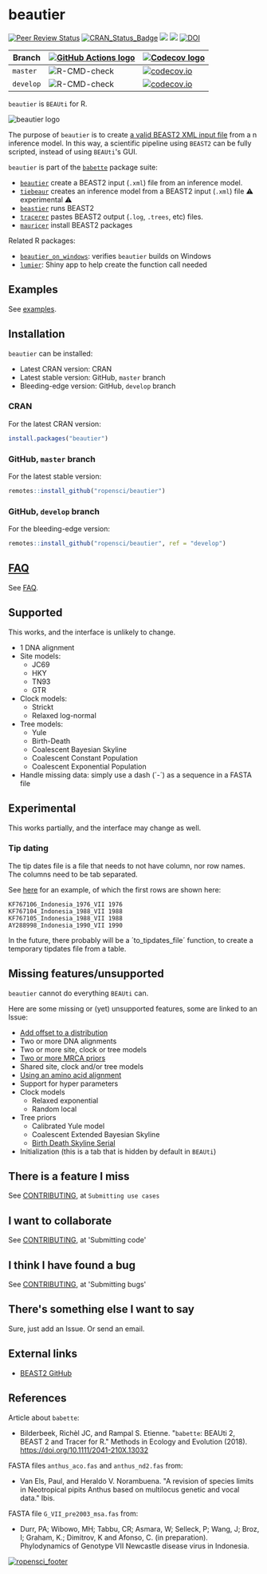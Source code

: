 # beautier

[![Peer Review Status](https://badges.ropensci.org/209_status.svg)](https://github.com/ropensci/onboarding/issues/209)
[![CRAN_Status_Badge](http://www.r-pkg.org/badges/version/beautier)](https://cran.r-project.org/package=beautier)
[![](http://cranlogs.r-pkg.org/badges/grand-total/beautier)]( https://CRAN.R-project.org/package=beautier)
[![](http://cranlogs.r-pkg.org/badges/beautier)](https://CRAN.R-project.org/package=beautier)
[![DOI](https://zenodo.org/badge/53443354.svg)](https://zenodo.org/badge/latestdoi/53443354)

Branch   |[![GitHub Actions logo](man/figures/GitHubActions.png)](https://github.com/ropensci/beautier/actions)|[![Codecov logo](man/figures/Codecov.png)](https://www.codecov.io)
---------|-----------------------------------------------------------------------------------------------------|----------------------------------------------------------------------------------------------------------------------------------------------------
`master` |![R-CMD-check](https://github.com/ropensci/beautier/workflows/R-CMD-check/badge.svg?branch=master)   |[![codecov.io](https://codecov.io/github/ropensci/beautier/coverage.svg?branch=master)](https://codecov.io/github/ropensci/beautier/branch/master)
`develop`|![R-CMD-check](https://github.com/ropensci/beautier/workflows/R-CMD-check/badge.svg?branch=develop)  |[![codecov.io](https://codecov.io/github/ropensci/beautier/coverage.svg?branch=develop)](https://codecov.io/github/ropensci/beautier/branch/develop)

`beautier` is `BEAUti` for R.

![beautier logo](man/figures/beautier_logo.png)

The purpose of `beautier` is to create 
[a valid BEAST2 XML input file](inst/extdata/2_4.xml)
from a n inference model. In this way, a scientific pipeline using 
`BEAST2` can be fully scripted, instead of using `BEAUti`'s GUI.

`beautier` is part of the [`babette`](https://github.com/ropensci/babette) package suite:

 * [`beautier`](https://github.com/ropensci/beautier) create a BEAST2 input (`.xml`) file from an inference model.
 * [`tiebeaur`](https://github.com/richelbilderbeek/tiebeaur) creates an inference model from a BEAST2 input (`.xml`) file :warning: experimental :warning:
 * [`beastier`](https://github.com/ropensci/beastier) runs BEAST2
 * [`tracerer`](https://github.com/ropensci/tracerer) pastes BEAST2 output (`.log`, `.trees`, etc) files.
 * [`mauricer`](https://github.com/ropensci/mauricer) install BEAST2 packages

Related R packages:

 * [`beautier_on_windows`](https://github.com/richelbilderbeek/beautier_on_windows): verifies
   `beautier` builds on Windows
 * [`lumier`](https://github.com/ropensci/lumier): Shiny app to help create the function call needed

## Examples

See [examples](doc/examples.md).

## Installation

`beautier` can be installed:

 * Latest CRAN version: CRAN
 * Latest stable version: GitHub, `master` branch
 * Bleeding-edge version: GitHub, `develop` branch

### CRAN

For the latest CRAN version:

```r
install.packages("beautier")
```

### GitHub, `master` branch

For the latest stable version: 

```r
remotes::install_github("ropensci/beautier")
```

### GitHub, `develop` branch

For the bleeding-edge version: 

```r
remotes::install_github("ropensci/beautier", ref = "develop")
```

## [FAQ](doc/faq.md)

See [FAQ](doc/faq.md).

## Supported

This works, and the interface is unlikely to change.

 * 1 DNA alignment
 * Site models:
    * JC69
    * HKY
    * TN93
    * GTR
 * Clock models:
    * Strickt
    * Relaxed log-normal
 * Tree models:
    * Yule
    * Birth-Death
    * Coalescent Bayesian Skyline 
    * Coalescent Constant Population
    * Coalescent Exponential Population
 * Handle missing data: simply use a dash (´-´) as a sequence
   in a FASTA file

## Experimental

This works partially, and the interface may change as well.

### Tip dating

The tip dates file is a file 
that needs to not have column, nor row names.
The columns need to be tab separated.

See [here](https://github.com/ropensci/beautier/blob/master/inst/extdata/G_VII_pre2003_dates_4.txt)
for an example, of which the first rows are shown here:

```
KF767106_Indonesia_1976_VII	1976
KF767104_Indonesia_1988_VII	1988
KF767105_Indonesia_1988_VII	1988
AY288998_Indonesia_1990_VII	1990
```

In the future, there probably will be a ´to_tipdates_file´ function,
to create a temporary tipdates file from a table.

## Missing features/unsupported

`beautier` cannot do everything `BEAUti` can. 

Here are some missing or (yet) unsupported features,
some are linked to an Issue:

 * [Add offset to a distribution](https://github.com/ropensci/beautier/issues/130)
 * Two or more DNA alignments
 * Two or more site, clock or tree models
 * [Two or more MRCA priors](https://github.com/ropensci/beautier/issues/131) 
 * Shared site, clock and/or tree models
 * [Using an amino acid alignment](https://github.com/ropensci/beautier/issues/114)
 * Support for hyper parameters
 * Clock models
   * Relaxed exponential
   * Random local
 * Tree priors
   * Calibrated Yule model
   * Coalescent Extended Bayesian Skyline
   * [Birth Death Skyline Serial](https://github.com/ropensci/beautier/issues/133) 
 * Initialization (this is a tab that is hidden by default in `BEAUti`)

## There is a feature I miss

See [CONTRIBUTING](CONTRIBUTING.md), at `Submitting use cases`

## I want to collaborate

See [CONTRIBUTING](CONTRIBUTING.md), at 'Submitting code'

## I think I have found a bug

See [CONTRIBUTING](CONTRIBUTING.md), at 'Submitting bugs' 

## There's something else I want to say

Sure, just add an Issue. Or send an email.

## External links

 * [BEAST2 GitHub](https://github.com/CompEvol/beast2)

## References

Article about `babette`:

 * Bilderbeek, Richèl JC, and Rampal S. Etienne. "`babette`: BEAUti 2, BEAST 2 and Tracer for R." Methods in Ecology and Evolution (2018). https://doi.org/10.1111/2041-210X.13032

FASTA files `anthus_aco.fas` and `anthus_nd2.fas` from:
 
 * Van Els, Paul, and Heraldo V. Norambuena. "A revision of species limits in Neotropical pipits Anthus based on multilocus genetic and vocal data." Ibis.

FASTA file `G_VII_pre2003_msa.fas` from:

 * Durr, PA; Wibowo, MH; Tabbu, CR; Asmara, W; Selleck, P; Wang, J; Broz, I; Graham, K.; Dimitrov, K and Afonso, C. (in preparation). Phylodynamics of Genotype VII Newcastle disease virus in Indonesia. 

[![ropensci_footer](https://ropensci.org/public_images/ropensci_footer.png)](https://ropensci.org)


